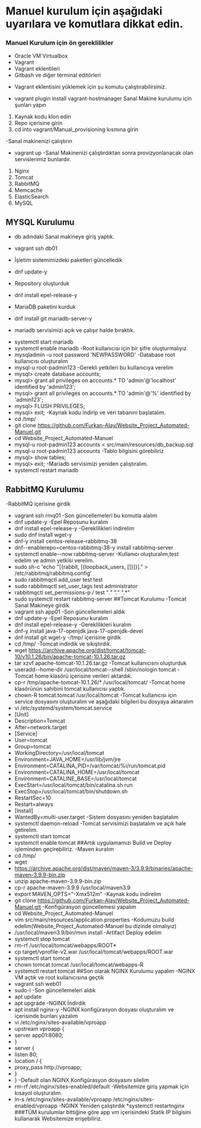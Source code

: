# Manuel kurulum için aşağıdaki uyarılara ve komutlara dikkat edin.
### Manuel Kurulum için ön gereklilikler
*  Oracle VM Virtualbox
* Vagrant
* Vagrant eklentileri
* Gitbash ve diğer terminal editörleri
- Vagrant eklentisini yüklemek için şu komutu çalıştırabilirsiniz.
* vagrant plugin install vagrant-hostmanager
 Sanal Makine kurulumu için şunları yapın
 1. Kaynak kodu klon edin
 2. Repo içerisine girin
 3. cd into vagrant/Manual_provisioning kısmına girin
 
 -Sanal makinenizi çalıştırın
 * vagrant up
 -Sanal Makinenizi çalıştırdıktan sonra provizyonlanacak olan servislerimiz bunlardır.
 1. Nginx
 2. Tomcat
 3. RabbitMQ
 4. Memcache
 5. ElasticSearch
 6. MySQL
 
 ## MYSQL Kurulumu
 - db adındaki Sanal makineye giriş yaptık.
 * vagrant ssh db01
 - İşletim sistemimizdeki paketleri güncelledik
 * dnf update-y
 - Repository oluşturduk
 * dnf install epel-release-y
 - MariaDB paketini kurduk
 * dnf install git mariadb-server-y
 - mariadb servisimizi açık ve çalışır halde bıraktık.
 * systemctl start mariadb
 * systemctl enable mariadb
 -Root kullanıcısı için bir şifre oluşturmalıyız.
 * mysqladmin -u root password 'NEWPASSWORD'
 -Database root kullanıcısı oluşturalım
 * mysql-u root-padmin123
 -Gerekli yetkileri bu kullanıcıya verelim
 * mysql> create database accounts;
 * mysql> grant all privileges on accounts.* TO 'admin'@'localhost' identified by 'admin123';
 * mysql> grant all privileges on accounts.* TO 'admin'@'%' identified by 'admin123';
 * mysql> FLUSH PRIVILEGES;
 * mysql> exit;
 -Kaynak kodu indirip ve veri tabanını başlatalım.
 * cd /tmp/
 * git clone https://github.com/Furkan-Alay/Website_Project_Automated-Manuel.git
 * cd Website_Project_Automated-Manuel
 * mysql-u root-padmin123 accounts < src/main/resources/db_backup.sql
 * mysql-u root-padmin123 accounts
 -Tablo bilgisini görebiliriz
 * mysql> show tables;
 * mysql> exit;
 -Mariadb servisimizi yeniden çalıştıralım.
 * systemctl restart mariadb
 ## RabbitMQ Kurulumu
 -RabbitMQ içerisine girdik
 * vagrant ssh rmq01
 -Son güncellemeleri bu komutla alalım
 * dnf update-y
 -Epel Reposunu kuralım
 * dnf install epel-release-y
 -Gereklilikleri indirelim
 * sudo dnf install wget-y
 * dnf-y install centos-release-rabbitmq-38
 * dnf--enablerepo=centos-rabbitmq-38-y install rabbitmq-server
 * systemctl enable--now rabbitmq-server
 -Kullanıcı oluşturalım,test edelim ve admin yetkisi verelim.
 * sudo sh-c 'echo "[{rabbit, [{loopback_users, []}]}]." > /etc/rabbitmq/rabbitmq.config'
 * sudo rabbitmqctl add_user test test
 * sudo rabbitmqctl set_user_tags test administrator
 * rabbitmqctl set_permissions-p / test ".*" ".*" ".*"
 * sudo systemctl restart rabbitmq-server
 ##Tomcat Kurulumu
 -Tomcat Sanal Makineye girdik
 * vagrant ssh app01
 -Son güncellemeleri aldık
 * dnf update-y
 -Epel Reposunu kuralım
 * dnf install epel-release-y
 -Gereklilikleri kuralım
 * dnf-y install java-17-openjdk java-17-openjdk-devel
 * dnf install git wget-y
 -/tmp/ içerisine girdik
 * cd /tmp/
 -Tomcat indirdik ve sıkıştırdık.
 * wget https://archive.apache.org/dist/tomcat/tomcat-10/v10.1.26/bin/apache-tomcat-10.1.26.tar.gz
 * tar xzvf apache-tomcat-10.1.26.tar.gz
 -Tomcat kullanıcısnı oluşturduk
 * useradd--home-dir /usr/local/tomcat--shell /sbin/nologin tomcat
-Tomcat home klasörü içerisine verileri aktardık.
 * cp-r /tmp/apache-tomcat-10.1.26/* /usr/local/tomcat/
-Tomcat home klasörünün sahibini tomcat kullanıcısı yaptık.
 * chown-R tomcat.tomcat /usr/local/tomcat
-Tomcat kullanıcısı için service dosyasını oluşturalım ve aşağıdaki bilgileri bu dosyaya aktaralım
 * vi /etc/systemd/system/tomcat.service
 * [Unit]
 * Description=Tomcat
 * After=network.target
 * [Service]
 * User=tomcat
 * Group=tomcat
 * WorkingDirectory=/usr/local/tomcat
 * Environment=JAVA_HOME=/usr/lib/jvm/jre
 * Environment=CATALINA_PID=/var/tomcat/%i/run/tomcat.pid
 * Environment=CATALINA_HOME=/usr/local/tomcat
 * Environment=CATALINE_BASE=/usr/local/tomcat
 * ExecStart=/usr/local/tomcat/bin/catalina.sh run
 * ExecStop=/usr/local/tomcat/bin/shutdown.sh
 * RestartSec=10
 * Restart=always
 * [Install]
 * WantedBy=multi-user.target
-Sistem dosyasını yeniden başlatalım
* systemctl daemon-reload
-Tomcat servisimizi başlatalım ve açık hale getirelim.
* systemctl start tomcat
* systemctl enable tomcat
##Artık uygulamamızı Build ve Deploy işleminden geçirebiliriz.
-Maven kuralım
 * cd /tmp/
 * wget
 * https://archive.apache.org/dist/maven/maven-3/3.9.9/binaries/apache-maven-3.9.9-bin.zip
 * unzip apache-maven-3.9.9-bin.zip
 * cp-r apache-maven-3.9.9 /usr/local/maven3.9
 * export MAVEN_OPTS="-Xmx512m"
-Kaynak kodu indirelim
* git clone https://github.com/Furkan-Alay/Website_Project_Automated-Manuel.git
-Konfigürasyon güncellemesi yapalım
 * cd Website_Project_Automated-Manuel
 * vim src/main/resources/application.properties
-Kodumuzu build edelim(Website_Project_Automated-Manuel bu dizinde olmalıyız)
* /usr/local/maven3.9/bin/mvn install
-Artifact Deploy edelim
 * systemctl stop tomcat
 * rm-rf /usr/local/tomcat/webapps/ROOT*
 * cp target/vprofile-v2.war /usr/local/tomcat/webapps/ROOT.war
 * systemctl start tomcat
 * chown tomcat.tomcat /usr/local/tomcat/webapps-R
 * systemctl restart tomcat
 ##Son olarak NGINX Kurulumu yapalım
 -NGINX VM açtık ve root kullanıcısına geçtik
 * vagrant ssh web01
 * sudo-i
 -Son güncellemeleri aldık
 * apt update
 * apt upgrade
 -NGINX İndirdik
 * apt install nginx-y
 -NGINX konfigürasyon dosyası oluşturalım ve içerisinde bunları yazalım
 * vi /etc/nginx/sites-available/vproapp
 * upstream vproapp {
 * server app01:8080;
 * }
 * server {
 * listen 80;
 * location / {
 * proxy_pass http://vproapp;
 * }
 * }
 -Default olan NGINX Konfigürasyon dosyasını silelim
 * rm-rf /etc/nginx/sites-enabled/default
 -Websitemize giriş yapmak için kısayol oluşturalım.
 * ln-s /etc/nginx/sites-available/vproapp /etc/nginx/sites-enabled/vproapp
 -NGINX Yeniden çalıştırdık
 *systemctl restartnginx
###TÜM kurulumlar bittiğine göre app vm içerisindeki Statik IP bilgisini kullanarak Websitemize erişebiliriz.
